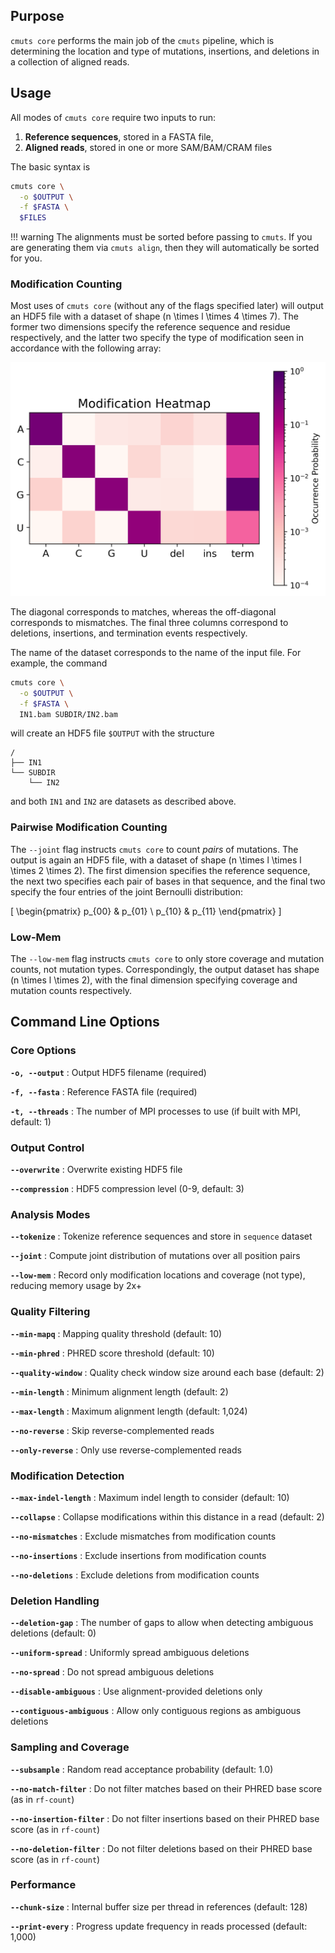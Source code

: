 ## Purpose

`cmuts core` performs the main job of the `cmuts` pipeline, which is determining the location and type of mutations, insertions, and deletions in a collection of aligned reads.

## Usage

All modes of `cmuts core` require two inputs to run:

1. **Reference sequences**, stored in a FASTA file,
2. **Aligned reads**, stored in one or more SAM/BAM/CRAM files

The basic syntax is
```bash
cmuts core \
  -o $OUTPUT \
  -f $FASTA \
  $FILES
```

!!! warning
    The alignments must be sorted before passing to `cmuts`. If you are generating them via `cmuts align`, then they will automatically be sorted for you.

### Modification Counting

Most uses of `cmuts core` (without any of the flags specified later) will output an HDF5 file with a dataset of shape \(n \times l \times 4 \times 7\). The former two dimensions specify the reference sequence and residue respectively, and the latter two specify the type of modification seen in accordance with the following array:

![cmuts core heatmap](../figures/heatmap.png)

The diagonal corresponds to matches, whereas the off-diagonal corresponds to mismatches. The final three columns correspond to deletions, insertions, and termination events respectively.

The name of the dataset corresponds to the name of the input file. For example, the command

```bash
cmuts core \
  -o $OUTPUT \
  -f $FASTA \
  IN1.bam SUBDIR/IN2.bam
```

will create an HDF5 file `$OUTPUT` with the structure

```
/
├── IN1
└── SUBDIR
    └── IN2
```

and both `IN1` and `IN2` are datasets as described above. 

### Pairwise Modification Counting

The `--joint` flag instructs `cmuts core` to count *pairs* of mutations. The output is again an HDF5 file, with a dataset of shape \(n \times l \times l \times 2 \times 2\). The first dimension specifies the reference sequence, the next two specifies each pair of bases in that sequence, and the final two specify the four entries of the joint Bernoulli distribution:

\[
\begin{pmatrix}
p_{00} & p_{01} \\ p_{10} & p_{11}
\end{pmatrix}
\]

### Low-Mem

The `--low-mem` flag instructs `cmuts core` to only store coverage and mutation counts, not mutation types. Correspondingly, the output dataset has shape \(n \times l \times 2\), with the final dimension specifying coverage and mutation counts respectively.

## Command Line Options

### Core Options

**`-o, --output`** : Output HDF5 filename (required)

**`-f, --fasta`** : Reference FASTA file (required)

**`-t, --threads`** : The number of MPI processes to use (if built with MPI, default: 1)

### Output Control

**`--overwrite`** : Overwrite existing HDF5 file

**`--compression`** : HDF5 compression level (0-9, default: 3)

### Analysis Modes

**`--tokenize`** : Tokenize reference sequences and store in `sequence` dataset

**`--joint`** : Compute joint distribution of mutations over all position pairs

**`--low-mem`** : Record only modification locations and coverage (not type), reducing memory usage by 2x+

### Quality Filtering

**`--min-mapq`** : Mapping quality threshold (default: 10)

**`--min-phred`** : PHRED score threshold (default: 10)

**`--quality-window`** : Quality check window size around each base (default: 2)

**`--min-length`** : Minimum alignment length (default: 2)

**`--max-length`** : Maximum alignment length (default: 1,024)

**`--no-reverse`** : Skip reverse-complemented reads

**`--only-reverse`** : Only use reverse-complemented reads

### Modification Detection

**`--max-indel-length`** : Maximum indel length to consider (default: 10)

**`--collapse`** : Collapse modifications within this distance in a read (default: 2)

**`--no-mismatches`** : Exclude mismatches from modification counts

**`--no-insertions`** : Exclude insertions from modification counts

**`--no-deletions`** : Exclude deletions from modification counts

### Deletion Handling

**`--deletion-gap`** : The number of gaps to allow when detecting ambiguous deletions (default: 0)

**`--uniform-spread`** : Uniformly spread ambiguous deletions

**`--no-spread`** : Do not spread ambiguous deletions

**`--disable-ambiguous`** : Use alignment-provided deletions only

**`--contiguous-ambiguous`** : Allow only contiguous regions as ambiguous deletions

### Sampling and Coverage

**`--subsample`** : Random read acceptance probability (default: 1.0)

**`--no-match-filter`** : Do not filter matches based on their PHRED base score (as in `rf-count`)

**`--no-insertion-filter`** : Do not filter insertions based on their PHRED base score (as in `rf-count`)

**`--no-deletion-filter`** : Do not filter deletions based on their PHRED base score (as in `rf-count`)

### Performance

**`--chunk-size`** : Internal buffer size per thread in references (default: 128)

**`--print-every`** : Progress update frequency in reads processed (default: 1,000)
